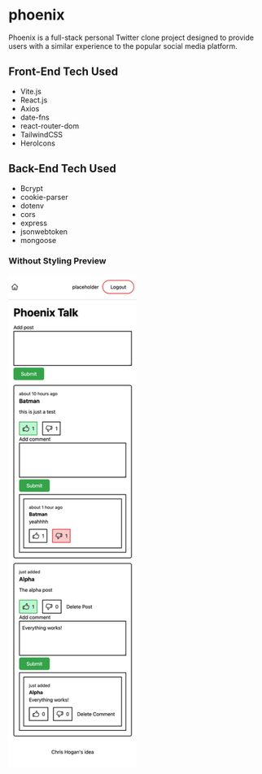 <h1>phoenix</h1>
<p>Phoenix is a full-stack personal Twitter clone project designed to provide users with a similar experience to the popular social media platform.</p>


<h2>Front-End Tech Used</h2>
<ul>
  <li>Vite.js</li>
  <li>React.js</li>
  <li>Axios</li>
  <li>date-fns</li>
  <li>react-router-dom</li>
  <li>TailwindCSS</li>
  <li>HeroIcons</li>
</ul>
  
<h2>Back-End Tech Used</h2>
<ul>
  <li>Bcrypt</li>
  <li>cookie-parser</li>
  <li>dotenv</li>
  <li>cors</li>
  <li>express</li>
  <li>jsonwebtoken</li>
  <li>mongoose</li>
</ul>

<h3>Without Styling Preview</h3>
<img src="screenshot.png" width="50%" />
